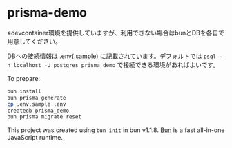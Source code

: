 # prisma-demo
※devcontainer環境を提供していますが、利用できない場合はbunとDBを各自で用意してください。

DBへの接続情報は .env(.sample) に記載されています。デフォルトでは `psql -h localhost -U postgres prisma_demo` で接続できる環境があればよいです。

To prepare:

```bash
bun install
bun prisma generate
cp .env.sample .env
createdb prisma_demo
bun prisma migrate reset
```

This project was created using `bun init` in bun v1.1.8. [Bun](https://bun.sh) is a fast all-in-one JavaScript runtime.
